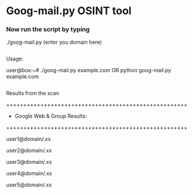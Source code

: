 # Goog-mail.py OSINT tool

### Now run the script by typing

./goog-mail.py (enter you domain here)

```
```

Usage:

user@box:~# ./goog-mail.py example.com OR python goog-mail.py example.com

```
```

Results from the scan

+++++++++++++++++++++++++++++++++++++++++++++++++++++

+ Google Web & Group Results:

+++++++++++++++++++++++++++++++++++++++++++++++++++++


user1@domain/.xx

user2@domain/.xx

user3@domain/.xx

user4@domain/.xx

user5@domain/.xx
